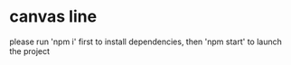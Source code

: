# canvas line

please run 'npm i' first to install dependencies, then 'npm start' to launch the project
